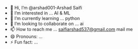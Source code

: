 - 👋 Hi, I’m @arshad001-Arshad Saifi
- 👀 I’m interested in ... AI & ML
- 🌱 I’m currently learning ... python
- 💞️ I’m looking to collaborate on ... ai
- 📫 How to reach me ... saifiarshad537@gmail.com mail me 
- 😄 Pronouns: ...
- ⚡ Fun fact: ...

<!---
arshad001-arsh/arshad001-arsh is a ✨ special ✨ repository because its `README.md` (this file) appears on your GitHub profile.
You can click the Preview link to take a look at your changes.
--->
